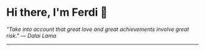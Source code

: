 <h1>Hi there, I'm Ferdi 👋</h1>

<p><em>
  "Take into account that great love and great achievements involve great risk." — Dalai Lama
</em></p>

---
